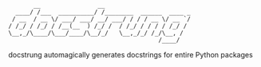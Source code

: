            __                __                        
      ____/ /___  __________/ /________  ______  ____ _
     / __  / __ \/ ___/ ___/ __/ ___/ / / / __ \/ __ `/
    / /_/ / /_/ / /__(__  ) /_/ /  / /_/ / / / / /_/ / 
    \__,_/\____/\___/____/\__/_/   \__,_/_/ /_/\__, /  
                                              /____/   

docstrung automagically generates docstrings for entire Python packages
